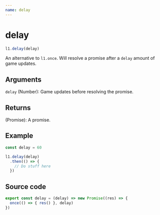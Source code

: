 ```yaml
---
name: delay
---
```


# delay

```js
l1.delay(delay)
```

An alternative to `l1.once`. Will resolve a promise after a `delay` amount of game updates.

## Arguments

`delay` (Number): Game updates before resolving the promise.

## Returns

(Promise): A promise.

## Example

```js
const delay = 60

l1.delay(delay)
  .then(() => {
    // Do stuff here
  })
```

## Source code

```js
export const delay = (delay) => new Promise((res) => {
  once(() => { res() }, delay)
})
```